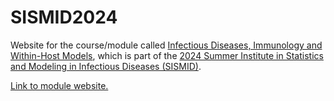# SISMID2024

Website for the course/module called [Infectious Diseases, Immunology and Within-Host Models](https://sph.emory.edu/SISMID/modules/infectious-diseases-immunology/index.html), which is part of the [2024 Summer Institute in Statistics and Modeling in Infectious Diseases (SISMID)](https://sph.emory.edu/SISMID/index.html). 

[Link to module website.](https://andreashandel.github.io/SISMID2024/) 
